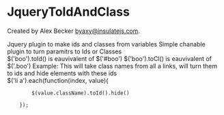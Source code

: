 # JqueryToIdAndClass
Created by Alex Becker byaxy@insulatejs.com.

Jquery plugin to make ids and classes from variables
Simple chanable plugin to turn paramitrs to Ids or Classes   
     $('boo').toId() is eauvivalent of $('#boo')
     $('boo').toCl() is eauvivalent of $('.boo')
Example: 
This will take class names from all a links, will turn them to ids and hide elements with these ids    
     $('li a').each(function(index, value){
     		
     		$(value.className).toId().hide()
     
     	});
     
